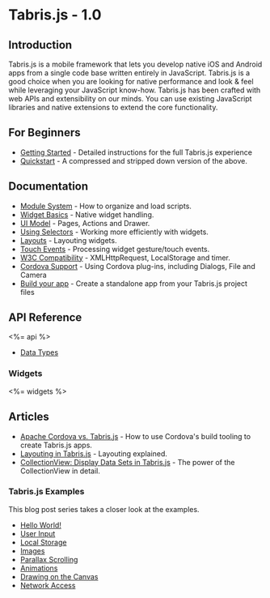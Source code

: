 # Tabris.js - 1.0

## Introduction

Tabris.js is a mobile framework that lets you develop native iOS and Android apps from a single code base written entirely in JavaScript. Tabris.js is a good choice when you are looking for native performance and look & feel while leveraging your JavaScript know-how. Tabris.js has been crafted with web APIs and extensibility on our minds. You can use existing JavaScript libraries and native extensions to extend the core functionality.

## For Beginners
- [Getting Started](getting-started.md) - Detailed instructions for the full Tabris.js experience
- [Quickstart](quickstart.md) - A compressed and stripped down version of the above.

## Documentation
- [Module System](modules.md) - How to organize and load scripts.
- [Widget Basics](widget-basics.md) - Native widget handling.
- [UI Model](ui.md) - Pages, Actions and Drawer.
- [Using Selectors](selector.md) - Working more efficiently with widgets. 
- [Layouts](layout.md) - Layouting widgets.
- [Touch Events](touch.md) - Processing widget gesture/touch events.
- [W3C Compatibility](w3c-api.md) - XMLHttpRequest, LocalStorage and timer.
- [Cordova Support](cordova.md) - Using Cordova plug-ins, including Dialogs, File and Camera
- [Build your app](build.md) - Create a standalone app from your Tabris.js project files


## API Reference

<%= api %>
- [Data Types](types.md)

### Widgets
<%= widgets %>

## Articles
- [Apache Cordova vs. Tabris.js](http://eclipsesource.com/blogs/2015/03/02/apache-cordova-vs-tabris-js/) - How to use Cordova's build tooling to create Tabris.js apps.
- [Layouting in Tabris.js](http://eclipsesource.com/blogs/2015/02/19/layouting-in-tabris-js/) - Layouting explained.
- [CollectionView: Display Data Sets in Tabris.js](http://eclipsesource.com/blogs/2015/02/16/collectionview-display-data-sets-in-tabris-js/) - The power of the CollectionView in detail.

### Tabris.js Examples
This blog post series takes a closer look at the examples.

- [Hello World!](http://eclipsesource.com/blogs/2015/02/20/tabris-js-examples-hello-world/)
- [User Input](http://eclipsesource.com/blogs/2015/02/25/tabris-js-examples-user-input/)
- [Local Storage](http://eclipsesource.com/blogs/2015/03/04/tabris-js-examples-local-storage/)
- [Images](http://eclipsesource.com/blogs/2015/03/10/tabris-js-examples-images/)
- [Parallax Scrolling](http://eclipsesource.com/blogs/2015/03/24/tabris-js-examples-parallax-scrolling/)
- [Animations](http://eclipsesource.com/blogs/2015/04/14/tabris-js-examples-animations/)
- [Drawing on the Canvas](http://eclipsesource.com/blogs/2015/04/15/tabris-js-examples-drawing-on-the-canvas/)
- [Network Access](http://eclipsesource.com/blogs/2015/04/24/tabris-js-examples-network-access/)
